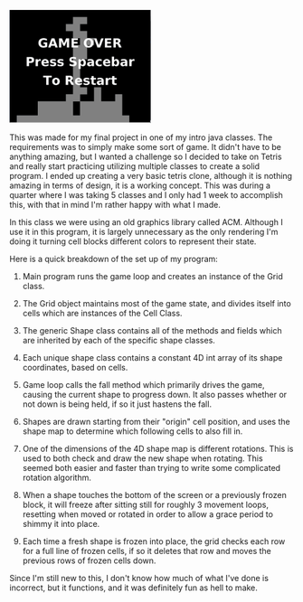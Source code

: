 ![alt text](https://raw.githubusercontent.com/JakeLandowski/JavaWork/master/219Final/TetrisCloneGif.gif "Tetris Clone")

This was made for my final project in one of my intro java classes. The requirements was to simply make some sort of game. It didn't have to be anything amazing, but I wanted a challenge so I decided to take on Tetris and really start practicing utilizing multiple classes to create a solid program. I ended up creating a very basic tetris clone, although it is nothing amazing in terms of design, it is a working concept. This was during a quarter where I was taking 5 classes and I only had 1 week to accomplish this, with that in mind I'm rather happy with what I made.

In this class we were using an old graphics library called ACM. Although I use it in this program, it is largely unnecessary as the only rendering I'm doing it turning cell blocks different colors to represent their state. 

Here is a quick breakdown of the set up of my program:

1. Main program runs the game loop and creates an instance of the Grid class.

2. The Grid object maintains most of the game state, and divides itself into cells which are instances of the Cell Class.

3. The generic Shape class contains all of the methods and fields which are inherited by each of the specific shape classes.

4. Each unique shape class contains a constant 4D int array of its shape coordinates, based on cells.

5. Game loop calls the fall method which primarily drives the game, causing the current shape to progress down. It also passes        whether or not down is being held, if so it just hastens the fall.

6. Shapes are drawn starting from their "origin" cell position, and uses the shape map to determine which following cells to also      fill in. 

7. One of the dimensions of the 4D shape map is different rotations. This is used to both check and draw the new shape when            rotating. This seemed both easier and faster than trying to write some complicated rotation algorithm. 

8. When a shape touches the bottom of the screen or a previously frozen block, it will freeze after sitting still for roughly 3        movement loops, resetting when moved or rotated in order to allow a grace period to shimmy it into place.

9. Each time a fresh shape is frozen into place, the grid checks each row for a full line of frozen cells, if so it deletes that      row and moves the previous rows of frozen cells down.


Since I'm still new to this, I don't know how much of what I've done is incorrect, but it functions, and it was definitely fun as hell to make.

